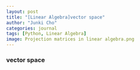 ```yaml
---
layout: post
title: "[Linear Algebra]vector space"
author: "Junki Cho"
categories: journal
tags: [Python, Linear Algebra]
image: Projection matrices in linear algebra.png
---
```

### vector space

